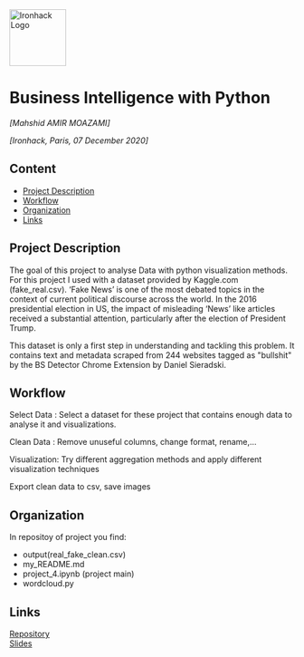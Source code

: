 <img src="https://bit.ly/2VnXWr2" alt="Ironhack Logo" width="100"/>

# Business Intelligence with Python
*[Mahshid AMIR MOAZAMI]*

*[Ironhack, Paris, 07 December 2020]*

## Content
- [Project Description](#project-description)
- [Workflow](#workflow)
- [Organization](#organization)
- [Links](#links)

## Project Description
The goal of this project to analyse Data with python visualization methods. For this project I used with a dataset provided by Kaggle.com (fake_real.csv).
‘Fake News’ is one of the most debated topics in the context of current political discourse across the world. In the 2016 presidential election in US, the impact of misleading ‘News’ like articles received a substantial attention, particularly after the election of President Trump.

This dataset is only a first step in understanding and tackling this problem. It contains text and metadata scraped from 244 websites tagged as "bullshit" by the BS Detector Chrome Extension by Daniel Sieradski.



## Workflow

Select Data : Select a dataset for these project that contains enough data to analyse it and visualizations.

Clean Data : Remove unuseful columns, change format, rename,...

Visualization: Try different aggregation methods and apply different visualization techniques

Export clean data to csv, save images



## Organization
In repositoy of project you find:
- output(real_fake_clean.csv)
- my_README.md
- project_4.ipynb (project main)
- wordcloud.py
  

## Links 

[Repository](https://github.com/mahshidAM/data-ft-par-labs/tree/main/Projects/Week-4)  
[Slides]()  
